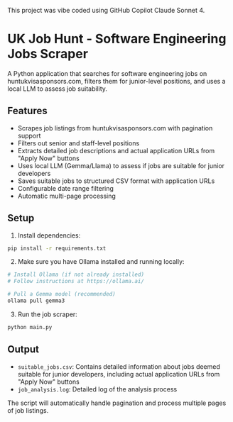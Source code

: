 This project was vibe coded using GitHub Copilot Claude Sonnet 4.

# UK Job Hunt - Software Engineering Jobs Scraper

A Python application that searches for software engineering jobs on huntukvisasponsors.com, filters them for junior-level positions, and uses a local LLM to assess job suitability.

## Features

- Scrapes job listings from huntukvisasponsors.com with pagination support
- Filters out senior and staff-level positions
- Extracts detailed job descriptions and actual application URLs from "Apply Now" buttons
- Uses local LLM (Gemma/Llama) to assess if jobs are suitable for junior developers
- Saves suitable jobs to structured CSV format with application URLs
- Configurable date range filtering
- Automatic multi-page processing

## Setup

1. Install dependencies:

```bash
pip install -r requirements.txt
```

2. Make sure you have Ollama installed and running locally:

```bash
# Install Ollama (if not already installed)
# Follow instructions at https://ollama.ai/

# Pull a Gemma model (recommended)
ollama pull gemma3
```

3. Run the job scraper:

```bash
python main.py
```

## Output

- `suitable_jobs.csv`: Contains detailed information about jobs deemed suitable for junior developers, including actual application URLs from "Apply Now" buttons
- `job_analysis.log`: Detailed log of the analysis process

The script will automatically handle pagination and process multiple pages of job listings.
